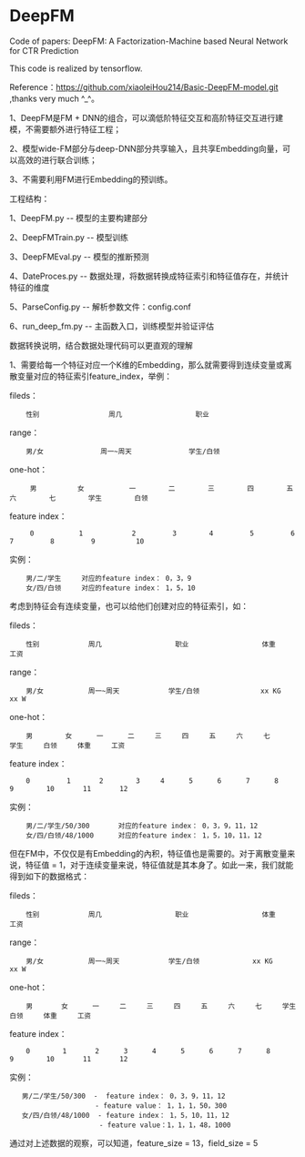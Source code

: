 # DeepFM
Code of papers: DeepFM: A Factorization-Machine based Neural Network for CTR Prediction

This code is realized by tensorflow.

Reference：https://github.com/xiaoleiHou214/Basic-DeepFM-model.git ,thanks very much ^_^。

1、DeepFM是FM + DNN的组合，可以滴低阶特征交互和高阶特征交互进行建模，不需要额外进行特征工程；

2、模型wide-FM部分与deep-DNN部分共享输入，且共享Embedding向量，可以高效的进行联合训练；

3、不需要利用FM进行Embedding的预训练。

工程结构：

1、DeepFM.py -- 模型的主要构建部分

2、DeepFMTrain.py -- 模型训练

3、DeepFMEval.py -- 模型的推断预测

4、DateProces.py -- 数据处理，将数据转换成特征索引和特征值存在，并统计特征的维度

5、ParseConfig.py -- 解析参数文件：config.conf

6、run_deep_fm.py -- 主函数入口，训练模型并验证评估

数据转换说明，结合数据处理代码可以更直观的理解

1、需要给每一个特征对应一个K维的Embedding，那么就需要得到连续变量或离散变量对应的特征索引feature_index，举例：

fileds：         
        
        性别                 周几                  职业

range：         
        
        男/女              周一~周天              学生/白领


one-hot：

         男          女           一        二        三        四        五        六        七        学生        白领

feature index：

         0           1            2         3        4         5         6        7         8         9          10

实例：  
       
        男/二/学生     对应的feature index： 0，3，9
        女/四/白领     对应的feature index： 1，5，10

考虑到特征会有连续变量，也可以给他们创建对应的特征索引，如：

fileds：        
            
        性别            周几                  职业                  体重                工资
range：         
           
        男/女           周一~周天            学生/白领               xx KG                xx W
one-hot：
      
        男        女      一      二     三     四     五     六     七     学生     白领     体重     工资
feature index： 
      
        0         1       2        3     4      5      6      7      8       9        10       11       12
实例：  

        男/二/学生/50/300       对应的feature index： 0，3，9，11，12
        女/四/白领/48/1000      对应的feature index： 1，5，10，11，12
但在FM中，不仅仅是有Embedding的內积，特征值也是需要的。对于离散变量来说，特征值 = 1，对于连续变量来说，特征值就是其本身了。如此一来，我们就能得到如下的数据格式：

fileds：         
        
        性别            周几                  职业                  体重                工资
range：          
        
        男/女           周一~周天            学生/白领             xx KG                xx W
one-hot：
        
        男       女      一     二     三     四     五     六     七     学生     白领     体重     工资
feature index： 
        
        0        1       2      3      4      5      6      7      8       9        10       11       12
实例：  
       
       男/二/学生/50/300  -  feature index： 0，3，9，11，12
                         - feature value： 1，1，1，50，300
       女/四/白领/48/1000  - feature index： 1，5，10，11，12
                          - feature value：1，1，1，48，1000

通过对上述数据的观察，可以知道，feature_size = 13，field_size = 5
